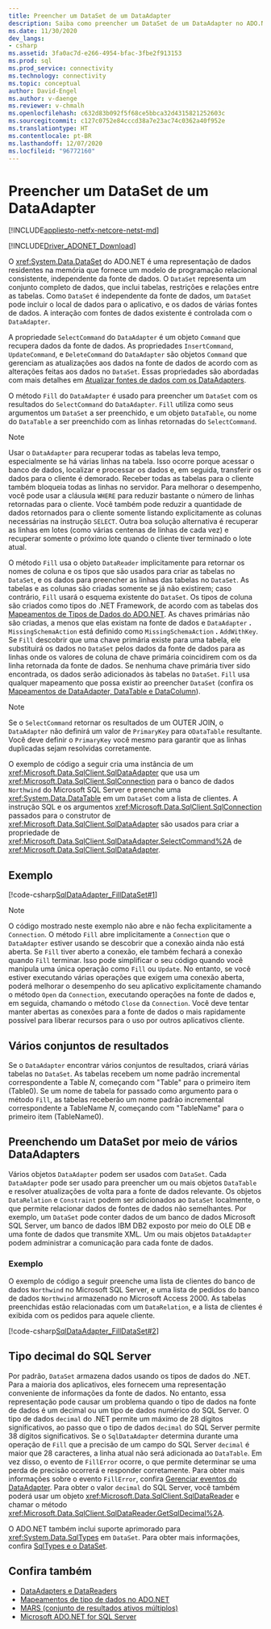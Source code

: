 ```yaml
---
title: Preencher um DataSet de um DataAdapter
description: Saiba como preencher um DataSet de um DataAdapter no ADO.NET, que fornece um modelo de programação relacional consistente, independente da fonte de dados.
ms.date: 11/30/2020
dev_langs:
- csharp
ms.assetid: 3fa0ac7d-e266-4954-bfac-3fbe2f913153
ms.prod: sql
ms.prod_service: connectivity
ms.technology: connectivity
ms.topic: conceptual
author: David-Engel
ms.author: v-daenge
ms.reviewer: v-chmalh
ms.openlocfilehash: c632d83b092f5f68ce5bbca32d4315821252603c
ms.sourcegitcommit: c127c0752e84cccd38a7e23ac74c0362a40f952e
ms.translationtype: HT
ms.contentlocale: pt-BR
ms.lasthandoff: 12/07/2020
ms.locfileid: "96772160"
---
```

# <a name="populate-a-dataset-from-a-dataadapter"></a>Preencher um DataSet de um DataAdapter

[!INCLUDE[appliesto-netfx-netcore-netst-md](../../includes/appliesto-netfx-netcore-netst-md.md)]

[!INCLUDE[Driver_ADONET_Download](../../includes/driver_adonet_download.md)]

O <xref:System.Data.DataSet> do ADO.NET é uma representação de dados residentes na memória que fornece um modelo de programação relacional consistente, independente da fonte de dados. O `DataSet` representa um conjunto completo de dados, que inclui tabelas, restrições e relações entre as tabelas. Como `DataSet` é independente da fonte de dados, um `DataSet` pode incluir o local de dados para o aplicativo, e os dados de várias fontes de dados. A interação com fontes de dados existente é controlada com o `DataAdapter`.

A propriedade `SelectCommand` do `DataAdapter` é um objeto `Command` que recupera dados da fonte de dados. As propriedades `InsertCommand`, `UpdateCommand`, e `DeleteCommand` do `DataAdapter` são objetos `Command` que gerenciam as atualizações aos dados na fonte de dados de acordo com as alterações feitas aos dados no `DataSet`. Essas propriedades são abordadas com mais detalhes em [Atualizar fontes de dados com os DataAdapters](update-data-sources-with-dataadapters.md).

O método `Fill` do `DataAdapter` é usado para preencher um `DataSet` com os resultados do `SelectCommand` do `DataAdapter`. `Fill` utiliza como seus argumentos um `DataSet` a ser preenchido, e um objeto `DataTable`, ou nome do `DataTable` a ser preenchido com as linhas retornadas do `SelectCommand`.

> [!NOTE]
> Usar o `DataAdapter` para recuperar todas as tabelas leva tempo, especialmente se há várias linhas na tabela. Isso ocorre porque acessar o banco de dados, localizar e processar os dados e, em seguida, transferir os dados para o cliente é demorado. Receber todas as tabelas para o cliente também bloqueia todas as linhas no servidor. Para melhorar o desempenho, você pode usar a cláusula `WHERE` para reduzir bastante o número de linhas retornadas para o cliente. Você também pode reduzir a quantidade de dados retornados para o cliente somente listando explicitamente as colunas necessárias na instrução `SELECT`. Outra boa solução alternativa é recuperar as linhas em lotes (como várias centenas de linhas de cada vez) e recuperar somente o próximo lote quando o cliente tiver terminado o lote atual.

O método `Fill` usa o objeto `DataReader` implicitamente para retornar os nomes de coluna e os tipos que são usados para criar as tabelas no `DataSet`, e os dados para preencher as linhas das tabelas no `DataSet`. As tabelas e as colunas são criadas somente se já não existirem; caso contrário, `Fill` usará o esquema existente do `DataSet`. Os tipos de coluna são criados como tipos do .NET Framework, de acordo com as tabelas dos [Mapeamentos de Tipos de Dados do ADO.NET](data-type-mappings-ado-net.md). As chaves primárias não são criadas, a menos que elas existam na fonte de dados e `DataAdapter` **.** `MissingSchemaAction` está definido como `MissingSchemaAction` **.** `AddWithKey`. Se `Fill` descobrir que uma chave primária existe para uma tabela, ele substituirá os dados no `DataSet` pelos dados da fonte de dados para as linhas onde os valores de coluna de chave primária coincidirem com os da linha retornada da fonte de dados. Se nenhuma chave primária tiver sido encontrada, os dados serão adicionados às tabelas no `DataSet`. `Fill` usa qualquer mapeamento que possa existir ao preencher `DataSet` (confira os [Mapeamentos de DataAdapter, DataTable e DataColumn](dataadapter-datatable-datacolumn-mappings.md)).

> [!NOTE]
> Se o `SelectCommand` retornar os resultados de um OUTER JOIN, o `DataAdapter` não definirá um valor de `PrimaryKey` para o`DataTable` resultante. Você deve definir o `PrimaryKey` você mesmo para garantir que as linhas duplicadas sejam resolvidas corretamente.

O exemplo de código a seguir cria uma instância de um <xref:Microsoft.Data.SqlClient.SqlDataAdapter> que usa um <xref:Microsoft.Data.SqlClient.SqlConnection> para o banco de dados `Northwind` do Microsoft SQL Server e preenche uma <xref:System.Data.DataTable> em um `DataSet` com a lista de clientes. A instrução SQL e os argumentos <xref:Microsoft.Data.SqlClient.SqlConnection> passados para o construtor de <xref:Microsoft.Data.SqlClient.SqlDataAdapter> são usados para criar a propriedade de <xref:Microsoft.Data.SqlClient.SqlDataAdapter.SelectCommand%2A> de <xref:Microsoft.Data.SqlClient.SqlDataAdapter>.

## <a name="example"></a>Exemplo

[!code-csharp[SqlDataAdapter_FillDataSet#1](~/../sqlclient/doc/samples/SqlDataAdapter_FillDataSet.cs#1)]

> [!NOTE]
> O código mostrado neste exemplo não abre e não fecha explicitamente a `Connection`. O método `Fill` abre implicitamente a `Connection` que o `DataAdapter` estiver usando se descobrir que a conexão ainda não está aberta. Se `Fill` tiver aberto a conexão, ele também fechará a conexão quando `Fill` terminar. Isso pode simplificar o seu código quando você manipula uma única operação como `Fill` ou `Update`. No entanto, se você estiver executando várias operações que exigem uma conexão aberta, poderá melhorar o desempenho do seu aplicativo explicitamente chamando o método `Open` da `Connection`, executando operações na fonte de dados e, em seguida, chamando o método `Close` da `Connection`. Você deve tentar manter abertas as conexões para a fonte de dados o mais rapidamente possível para liberar recursos para o uso por outros aplicativos cliente.

## <a name="multiple-result-sets"></a>Vários conjuntos de resultados

Se o `DataAdapter` encontrar vários conjuntos de resultados, criará várias tabelas no `DataSet`. As tabelas recebem um nome padrão incremental correspondente a Table *N*, começando com "Table" para o primeiro item (Table0). Se um nome de tabela for passado como argumento para o método `Fill`, as tabelas receberão um nome padrão incremental correspondente a TableName *N*, começando com "TableName" para o primeiro item (TableName0).  
  
## <a name="populating-a-dataset-from-multiple-dataadapters"></a>Preenchendo um DataSet por meio de vários DataAdapters  

 Vários objetos `DataAdapter` podem ser usados com `DataSet`. Cada `DataAdapter` pode ser usado para preencher um ou mais objetos `DataTable` e resolver atualizações de volta para a fonte de dados relevante. Os objetos `DataRelation` e `Constraint` podem ser adicionados ao `DataSet` localmente, o que permite relacionar dados de fontes de dados não semelhantes. Por exemplo, um `DataSet` pode conter dados de um banco de dados Microsoft SQL Server, um banco de dados IBM DB2 exposto por meio do OLE DB e uma fonte de dados que transmite XML. Um ou mais objetos `DataAdapter` podem administrar a comunicação para cada fonte de dados.  
  
### <a name="example"></a>Exemplo  

 O exemplo de código a seguir preenche uma lista de clientes do banco de dados `Northwind` no Microsoft SQL Server, e uma lista de pedidos do banco de dados `Northwind` armazenado no Microsoft Access 2000. As tabelas preenchidas estão relacionadas com um `DataRelation`, e a lista de clientes é exibida com os pedidos para aquele cliente.

[!code-csharp[SqlDataAdapter_FillDataSet#2](~/../sqlclient/doc/samples/SqlDataAdapter_FillDataSet.cs#2)]

## <a name="sql-server-decimal-type"></a>Tipo decimal do SQL Server

Por padrão, `DataSet` armazena dados usando os tipos de dados do .NET. Para a maioria dos aplicativos, eles fornecem uma representação conveniente de informações da fonte de dados. No entanto, essa representação pode causar um problema quando o tipo de dados na fonte de dados é um decimal ou um tipo de dados numérico do SQL Server. O tipo de dados `decimal` do .NET permite um máximo de 28 dígitos significativos, ao passo que o tipo de dados `decimal` do SQL Server permite 38 dígitos significativos. Se o `SqlDataAdapter` determina durante uma operação de `Fill` que a precisão de um campo do SQL Server `decimal` é maior que 28 caracteres, a linha atual não será adicionada ao `DataTable`. Em vez disso, o evento de `FillError` ocorre, o que permite determinar se uma perda de precisão ocorrerá e responder corretamente. Para obter mais informações sobre o evento `FillError`, confira [Gerenciar eventos do DataAdapter](handle-dataadapter-events.md). Para obter o valor `decimal` do SQL Server, você também poderá usar um objeto <xref:Microsoft.Data.SqlClient.SqlDataReader> e chamar o método <xref:Microsoft.Data.SqlClient.SqlDataReader.GetSqlDecimal%2A>.

O ADO.NET também inclui suporte aprimorado para <xref:System.Data.SqlTypes> em `DataSet`. Para obter mais informações, confira [SqlTypes e o DataSet](./sql/sqltypes-dataset.md).

## <a name="see-also"></a>Confira também

- [DataAdapters e DataReaders](dataadapters-datareaders.md)
- [Mapeamentos de tipo de dados no ADO.NET](data-type-mappings-ado-net.md)
- [MARS (conjunto de resultados ativos múltiplos)](./sql/multiple-active-result-sets-mars.md)
- [Microsoft ADO.NET for SQL Server](microsoft-ado-net-sql-server.md)
